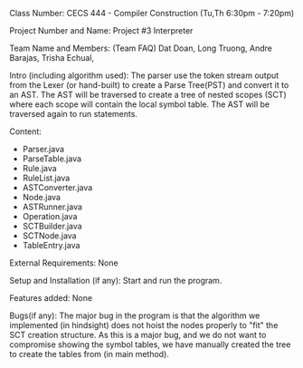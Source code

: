 Class Number: CECS 444 - Compiler Construction (Tu,Th 6:30pm - 7:20pm)

Project Number and Name: Project #3 Interpreter

Team Name and Members: 
	(Team FAQ)
	Dat Doan,
	Long Truong,
	Andre Barajas,
	Trisha Echual,

Intro (including algorithm used): 
The parser use the token stream output from the Lexer (or hand-built) to create a Parse Tree(PST) and convert it to an AST.  The AST will be traversed to create a tree of nested scopes (SCT) where each scope will contain the local symbol table.  The AST will be traversed again to run statements.

Content: 
 - Parser.java
 - ParseTable.java
 - Rule.java
 - RuleList.java
 - ASTConverter.java
 - Node.java
 - ASTRunner.java
 - Operation.java
 - SCTBuilder.java
 - SCTNode.java
 - TableEntry.java

External Requirements: None

Setup and Installation (if any): 
Start and run the program.

Features added: None

Bugs(if any): The major bug in the program is that the algorithm we implemented (in hindsight) does not hoist the nodes properly to "fit" the SCT creation structure.  As this is a major bug, and we do not want to compromise showing the symbol tables, we have manually created the tree to create the tables from (in main method).
